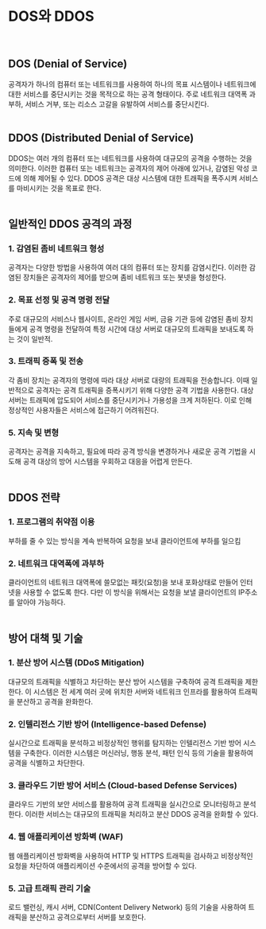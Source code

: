 # DOS와 DDOS
</br>


## DOS (Denial of Service)

공격자가 하나의 컴퓨터 또는 네트워크를 사용하여 하나의 목표 시스템이나 네트워크에 대한 서비스를 중단시키는 것을 목적으로 하는 공격 형태이다. 주로 네트워크 대역폭 과부하, 서비스 거부, 또는 리소스 고갈을 유발하여 서비스를 중단시킨다.</br></br>


## DDOS (Distributed Denial of Service)

DDOS는 여러 개의 컴퓨터 또는 네트워크를 사용하여 대규모의 공격을 수행하는 것을 의미한다. 이러한 컴퓨터 또는 네트워크는 공격자의 제어 아래에 있거나, 감염된 악성 코드에 의해 제어될 수 있다. DDOS 공격은 대상 시스템에 대한 트래픽을 폭주시켜 서비스를 마비시키는 것을 목표로 한다. </br></br>


## 일반적인 DDOS 공격의 과정

### 1. 감염된 좀비 네트워크 형성  
공격자는 다양한 방법을 사용하여 여러 대의 컴퓨터 또는 장치를 감염시킨다. 이러한 감염된 장치들은 공격자의 제어를 받으며 좀비 네트워크 또는 봇넷을 형성한다.

### 2. 목표 선정 및 공격 명령 전달  
주로 대규모의 서비스나 웹사이트, 온라인 게임 서버, 금융 기관 등에 감염된 좀비 장치들에게 공격 명령을 전달하여 특정 시간에 대상 서버로 대규모의 트래픽을 보내도록 하는 것이 일반적.

### 3. 트래픽 증폭 및 전송
각 좀비 장치는 공격자의 명령에 따라 대상 서버로 대량의 트래픽을 전송합니다. 이때 일반적으로 공격자는 공격 트래픽을 증폭시키기 위해 다양한 공격 기법을 사용한다. 대상 서버는 트래픽에 압도되어 서비스를 중단시키거나 가용성을 크게 저하된다. 이로 인해 정상적인 사용자들은 서비스에 접근하기 어려워진다.

### 5. 지속 및 변형
공격자는 공격을 지속하고, 필요에 따라 공격 방식을 변경하거나 새로운 공격 기법을 시도해 공격 대상의 방어 시스템을 우회하고 대응을 어렵게 만든다. </br></br>


## DDOS 전략

### 1. 프로그램의 취약점 이용
부하를 줄 수 있는 방식을 계속 반복하여 요청을 보내 클라이언트에 부하를 일으킴

### 2. 네트워크 대역폭에 과부하
클라이언트의 네트워크 대역폭에 쓸모없는 패킷(요청)을 보내 포화상태로 만들어 인터넷을 사용할 수 없도록 한다. 다만 이 방식을 위해서는 요청을 보낼 클라이언트의 IP주소를 알아야 가능하다. </br></br>


## 방어 대책 및 기술

### 1. 분산 방어 시스템 (DDoS Mitigation)

대규모의 트래픽을 식별하고 차단하는 분산 방어 시스템을 구축하여 공격 트래픽을 제한한다. 이 시스템은 전 세계 여러 곳에 위치한 서버와 네트워크 인프라를 활용하여 트래픽을 분산하고 공격을 완화한다.

### 2. 인텔리전스 기반 방어 (Intelligence-based Defense)

실시간으로 트래픽을 분석하고 비정상적인 행위를 탐지하는 인텔리전스 기반 방어 시스템을 구축한다. 이러한 시스템은 머신러닝, 행동 분석, 패턴 인식 등의 기술을 활용하여 공격을 식별하고 차단한다.

### 3. 클라우드 기반 방어 서비스 (Cloud-based Defense Services)

클라우드 기반의 보안 서비스를 활용하여 공격 트래픽을 실시간으로 모니터링하고 분석한다. 이러한 서비스는 대규모의 트래픽을 처리하고 분산 DDOS 공격을 완화할 수 있다.

### 4. 웹 애플리케이션 방화벽 (WAF)

웹 애플리케이션 방화벽을 사용하여 HTTP 및 HTTPS 트래픽을 검사하고 비정상적인 요청을 차단하여 애플리케이션 수준에서의 공격을 방어할 수 있다.

### 5. 고급 트래픽 관리 기술

로드 밸런싱, 캐시 서버, CDN(Content Delivery Network) 등의 기술을 사용하여 트래픽을 분산하고 공격으로부터 서버를 보호한다.